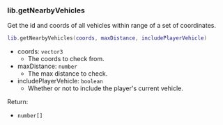 ### lib.getNearbyVehicles

Get the id and coords of all vehicles within range of a set of coordinates.

```lua
lib.getNearbyVehicles(coords, maxDistance, includePlayerVehicle)
```

* coords: `vector3`
  * The coords to check from.
* maxDistance: `number`
  * The max distance to check.
* includePlayerVehicle: `boolean`
  * Whether or not to include the player's current vehicle.

Return:

* `number[]`
